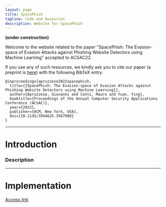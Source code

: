 ```yaml
---
layout: page
title: SpacePhish
tagline: Code and Resources
description: Website for SpacePhish
---
```


**(under construction)**

Welcome to the website related to the paper "SpacePhish: The Evasion-space of Evasion Attacks against Phishing Website Detectors using Machine Learning" accepted to ACSAC22. 

If you use any of such resources, we kindly ask you to cite our paper (a preprint is [here](TBD)) with the following BibTeX entry:
```
@inproceedings{apruzzese2022spacephish,
  title={{SpacePhish: The Evasion-space of Evasion Attacks against Phishing Website Detectors using Machine Learning}},
  author={Apruzzese, Giovanni and Conti, Mauro and Yuan, Ying},
  booktitle={Proceedings of the Annual Computer Security Applications Conference (ACSAC)},
  year={2022},
  publisher={ACM, New York, USA},
  doi={10.1145/3564625.3567980}
} 
```


---

# Introduction



### Description

---

# Implementation

[Access link](TBD)